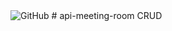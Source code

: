 <img alt="GitHub" src="https://img.shields.io/github/license/neeleshio/api-meeting-room">
# api-meeting-room
CRUD
